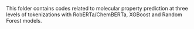 This folder contains codes related to molecular property prediction at three levels of tokenizations with RobERTa/ChemBERTa, XGBoost and Random Forest models. 
